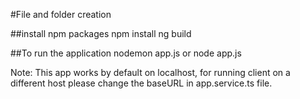 #File and folder creation

##install npm packages
npm install
ng build

##To run the application
nodemon app.js or node app.js

Note: This app works by default on localhost, for running client on a different host please change the baseURL in app.service.ts file.
